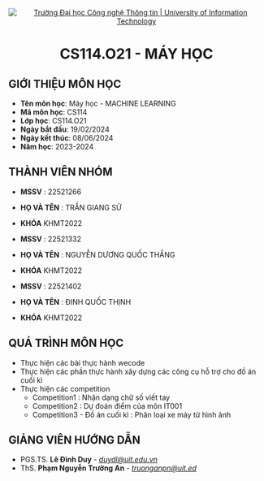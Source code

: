<p align="center">
  <a href="https://www.uit.edu.vn/" title="Trường Đại học Công nghệ Thông tin" style="border: 5;">
    <img src="https://i.imgur.com/WmMnSRt.png" alt="Trường Đại học Công nghệ Thông tin | University of Information Technology">
  </a>
</p>

<!-- Title -->
<h1 align="center"><b>CS114.O21 - MÁY HỌC</b></h1>




## GIỚI THIỆU MÔN HỌC
<a name="gioithieumonhoc"></a>
* **Tên môn học**: Máy học - MACHINE LEARNING
* **Mã môn học**: CS114
* **Lớp học**: CS114.O21
* **Ngày bắt đầu**: 19/02/2024
* **Ngày kết thúc**: 08/06/2024
* **Năm học**: 2023-2024

## THÀNH VIÊN NHÓM
* **MSSV** : 22521266
* **HỌ VÀ TÊN** : TRẦN GIANG SỬ
* **KHÓA** KHMT2022
  
* **MSSV** : 22521332
* **HỌ VÀ TÊN** : NGUYỄN DƯƠNG QUỐC THẮNG
* **KHÓA** KHMT2022
  
* **MSSV** : 22521402
* **HỌ VÀ TÊN** : ĐINH QUỐC THỊNH
* **KHÓA** KHMT2022
  

## QUÁ TRÌNH MÔN HỌC
- Thực hiện các bài thực hành wecode
- Thực hiện các phần thực hành xây dựng các công cụ hỗ trợ cho đồ án cuối kì
- Thực hiện các competition
  - Competition1 : Nhận dạng chữ số viết tay   
  - Competition2 : Dự đoán điểm của môn IT001
  - Competition3 - Đồ án cuối kì : Phân loại xe máy từ hình ảnh

## GIẢNG VIÊN HƯỚNG DẪN
<a name="giangvien"></a>
* PGS.TS. **Lê Đình Duy** - *duydl@uit.edu.vn*
* ThS. **Phạm Nguyễn Trường An** - *truonganpn@uit.ed*
